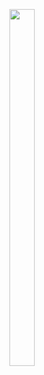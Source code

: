 <p float="center>
          
<img src="https://user-images.githubusercontent.com/113609040/210040596-19a974e5-a1c9-4da7-a54e-a68404ed17e0.png" width=22% height=35%>

<img src="https://user-images.githubusercontent.com/114247268/211246398-a3eaaebe-8334-4474-8ee7-aa9d08e3a3ff.PNG" width=30% height=40%>                                                                                             
</p>
